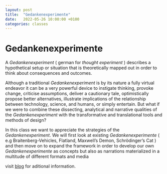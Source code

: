 ```yaml
---
layout: post
title:  "Gedankenexperimente"
date:   2022-05-26 10:00:00 +0100
categories: classes
---
```


# Gedankenexperimente


A *Gedankenexperiment* ( german for *thought experiment* ) describes a hypothetical setup or situation that is theoretically mapped out in order to think about consequences and outcomes.

Although a traditional *Gedankenexperiment* is by its nature a fully virtual endeavor it can be a very powerful device to instigate thinking, provoke change, criticise assumptions, deliver a cautionary tale, optimistically propose better alternatives, illustrate implications of the relationship between technology, science, and humans, or simply entertain. But what if we were to combine these dissecting, analytical and narrative qualities of the *Gedankenexperiment* with the transformative and translational tools and methods of design?

In this class we want to appreciate the strategies of the *Gedankenexperiment*. We will first look at existing *Gedankenexperimente* ( e.g Braitenberg-Vehicles, Flatland, Maxwell’s Demon, Schrödinger’s Cat ) and then move on to expand the framework in order to develop our own *Gedankenexperimente* as concepts but also as narrations materialized in a multitude of different formats and media

visit [blog](https://blogs.digitalmedia-bremen.de/gedankenexperimente/) for aditional information.



